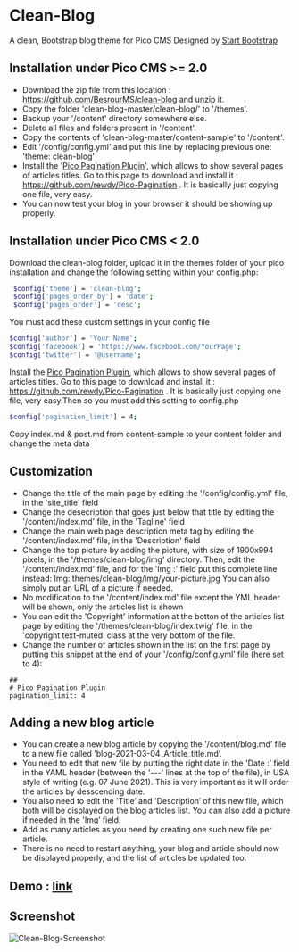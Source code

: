 # Clean-Blog
A clean, Bootstrap blog theme for Pico CMS Designed by [Start Bootstrap](http://startbootstrap.com/template-overviews/clean-blog/)

## Installation under Pico CMS >= 2.0

-	Download the zip file from this location : https://github.com/BesrourMS/clean-blog and unzip it.
-	Copy the folder 'clean-blog-master/clean-blog/' to '/themes'.
-	Backup your '/content' directory somewhere else.
-	Delete all files and folders present in '/content'.
-	Copy the contents of 'clean-blog-master/content-sample' to '/content'.
-	Edit '/config/config.yml' and put this line by replacing previous one: 'theme: clean-blog'
-	Install the '[Pico Pagination Plugin](https://github.com/rewdy/Pico-Pagination)', which allows to show several pages of articles titles. Go to this page to download and install it : https://github.com/rewdy/Pico-Pagination . It is basically just copying one file, very easy.
-	You can now test your blog in your browser it should be showing up properly.


## Installation under Pico CMS < 2.0
Download the clean-blog folder, upload it in the themes folder of your pico installation and change the following setting within your config.php:
```sh
 $config['theme'] = 'clean-blog';
 $config['pages_order_by'] = 'date';
 $config['pages_order'] = 'desc';
```

You must add these custom settings in your config file
```sh
$config['author'] = 'Your Name';
$config['facebook'] = 'https://www.facebook.com/YourPage';
$config['twitter'] = '@username';
```
Install the [Pico Pagination Plugin](https://github.com/rewdy/Pico-Pagination), which allows to show several pages of articles titles. Go to this page to download and install it : https://github.com/rewdy/Pico-Pagination . It is basically just copying one file, very easy.Then so you must add this setting to config.php
```sh
$config['pagination_limit'] = 4;
```


Copy index.md & post.md from content-sample to your content folder and change the meta data

## Customization

-	Change the title of the main page by editing the '/config/config.yml' file, in the 'site_title' field
-	Change the desecription that goes just below that title by editing the '/content/index.md' file, in the 'Tagline' field
-	Change the main web page description meta tag by editing the '/content/index.md’ file, in the 'Description' field
-	Change the top picture by adding the picture, with size of 1900x994 pixels, in the '/themes/clean-blog/img' directory. Then, edit the '/content/index.md' file, and for the 'Img :' field put this complete line instead:
Img: themes/clean-blog/img/your-picture.jpg
You can also simply put an URL of a picture if needed.
-	No modification to the '/content/index.md' file except the YML header will be shown, only the articles list is shown
-	You can edit the 'Copyright' information at the botton of the articles list page by editing the '/themes/clean-blog/index.twig' file, in the 'copyright text-muted’ class at the very bottom of the file.
-	Change the number of articles shown in the list on the first page by putting this snippet at the end of your '/config/config.yml’ file (here set to 4):<br>
```
##
# Pico Pagination Plugin
pagination_limit: 4
```

## Adding a new blog article
-	You can create a new blog article by copying the '/content/blog.md’ file to a new file called 'blog-2021-03-04_Article_title.md’.
-	You need to edit that new file by putting the right date in the 'Date :’ field in the YAML header (between the '---' lines at the top of the file), in USA style of writing (e.g. 07 June 2021). This is very important as it will order the articles by desscending date.
-	You also need to edit the 'Title’ and 'Description’ of this new file, which both will be displayed on the blog articles list. You can also add a picture if needed in the 'Img’ field.
-	Add as many articles as you need by creating one such new file per article.
-	There is no need to restart anything, your blog and article should now be displayed properly, and the list of articles be updated too.





## Demo : [link](https://startbootstrap.com/previews/clean-blog)

## Screenshot
![Clean-Blog-Screenshot](https://assets.startbootstrap.com/img/screenshots/themes/clean-blog.png)
